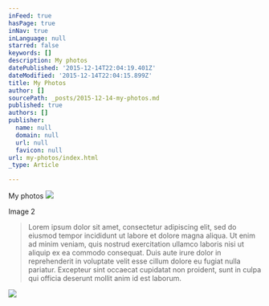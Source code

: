```yaml
---
inFeed: true
hasPage: true
inNav: true
inLanguage: null
starred: false
keywords: []
description: My photos
datePublished: '2015-12-14T22:04:19.401Z'
dateModified: '2015-12-14T22:04:15.899Z'
title: My Photos
author: []
sourcePath: _posts/2015-12-14-my-photos.md
published: true
authors: []
publisher:
  name: null
  domain: null
  url: null
  favicon: null
url: my-photos/index.html
_type: Article

---
```

My photos
![](https://the-grid-user-content.s3-us-west-2.amazonaws.com/407e49eb-2572-47bc-a549-2a6598cc0ac0.jpg)

Image 2

> Lorem ipsum dolor sit amet, consectetur adipiscing elit, sed do eiusmod tempor incididunt ut labore et dolore magna aliqua. Ut enim ad minim veniam, quis nostrud exercitation ullamco laboris nisi ut aliquip ex ea commodo consequat. Duis aute irure dolor in reprehenderit in voluptate velit esse cillum dolore eu fugiat nulla pariatur. Excepteur sint occaecat cupidatat non proident, sunt in culpa qui officia deserunt mollit anim id est laborum.

![](https://the-grid-user-content.s3-us-west-2.amazonaws.com/06695998-d8e9-47e5-a19f-f8524f795f4b.jpg)